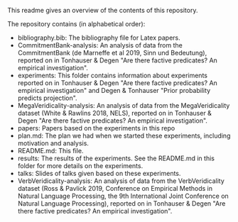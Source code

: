 This readme gives an overview of the contents of this repository. 

The repository contains (in alphabetical order):

* bibliography.bib: The bibliography file for Latex papers.
* CommitmentBank-analysis: An analysis of data from the CommitmentBank (de Marneffe et al 2019, Sinn und Bedeutung), reported on in Tonhauser & Degen "Are there factive predicates? An empirical investigation".
* experiments: This folder contains information about experiments reported on in Tonhauser & Degen "Are there factive predicates? An empirical investigation" and Degen & Tonhauser "Prior probability predicts projection".
* MegaVeridicality-analysis: An analysis of data from the MegaVeridicality dataset (White & Rawlins 2018, NELS), reported on in Tonhauser & Degen "Are there factive predicates? An empirical investigation".
* papers: Papers based on the experiments in this repo
* plan.md: The plan we had when we started these experiments, including motivation and analysis.
* README.md: This file.
* results: The results of the experiments. See the README.md in this folder for more details on the experiments.
* talks: Slides of talks given based on these experiments.
* VerbVeridicality-analysis: An analysis of data from the VerbVeridicality dataset (Ross & Pavlick 2019, Conference on Empirical Methods in Natural Language Processing, the 9th International Joint Conference on Natural Language Processing), reported on in Tonhauser & Degen "Are there factive predicates? An empirical investigation".


